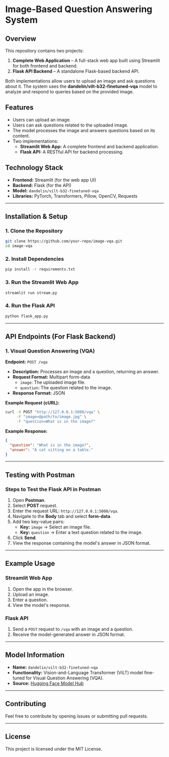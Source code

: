# Image-Based Question Answering System

## Overview
This repository contains two projects:
1. **Complete Web Application** – A full-stack web app built using Streamlit for both frontend and backend.
2. **Flask API Backend** – A standalone Flask-based backend API.

Both implementations allow users to upload an image and ask questions about it. The system uses the **dandelin/vilt-b32-finetuned-vqa** model to analyze and respond to queries based on the provided image.

## Features
- Users can upload an image.
- Users can ask questions related to the uploaded image.
- The model processes the image and answers questions based on its content.
- Two implementations:
  - **Streamlit Web App:** A complete frontend and backend application.
  - **Flask API:** A RESTful API for backend processing.

## Technology Stack
- **Frontend:** Streamlit (for the web app UI)
- **Backend:** Flask (for the API)
- **Model:** `dandelin/vilt-b32-finetuned-vqa`
- **Libraries:** PyTorch, Transformers, Pillow, OpenCV, Requests

---

## Installation & Setup
### 1. Clone the Repository
```bash
git clone https://github.com/your-repo/image-vqa.git
cd image-vqa
```

### 2. Install Dependencies
```bash
pip install -r requirements.txt
```

### 3. Run the Streamlit Web App
```bash
streamlit run stream.py
```

### 4. Run the Flask API
```bash
python flask_app.py
```

---

## API Endpoints (For Flask Backend)
### 1. Visual Question Answering (VQA)
**Endpoint:** `POST /vqa`
- **Description:** Processes an image and a question, returning an answer.
- **Request Format:** Multipart form-data
  - `image`: The uploaded image file.
  - `question`: The question related to the image.
- **Response Format:** JSON

**Example Request (cURL):**
```bash
curl -X POST "http://127.0.0.1:5000/vqa" \
     -F "image=@path/to/image.jpg" \
     -F "question=What is in the image?"
```

**Example Response:**
```json
{
  "question": "What is in the image?",
  "answer": "A cat sitting on a table."
}
```

---

## Testing with Postman
### Steps to Test the Flask API in Postman
1. Open **Postman**.
2. Select **POST** request.
3. Enter the request URL: `http://127.0.0.1:5000/vqa`.
4. Navigate to the **Body** tab and select **form-data**.
5. Add two key-value pairs:
   - **Key:** `image` → Select an image file.
   - **Key:** `question` → Enter a text question related to the image.
6. Click **Send**.
7. View the response containing the model's answer in JSON format.

---

## Example Usage
### Streamlit Web App
1. Open the app in the browser.
2. Upload an image.
3. Enter a question.
4. View the model's response.

### Flask API
1. Send a `POST` request to `/vqa` with an image and a question.
2. Receive the model-generated answer in JSON format.

---

## Model Information
- **Name:** `dandelin/vilt-b32-finetuned-vqa`
- **Functionality:** Vision-and-Language Transformer (ViLT) model fine-tuned for Visual Question Answering (VQA).
- **Source:** [Hugging Face Model Hub](https://huggingface.co/dandelin/vilt-b32-finetuned-vqa)

---

## Contributing
Feel free to contribute by opening issues or submitting pull requests.

---

## License
This project is licensed under the MIT License.

